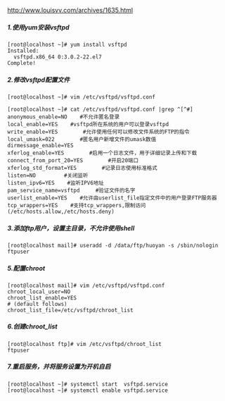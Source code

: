 http://www.louisvv.com/archives/1635.html

##### 1.使用yum安装vsftpd
```shell script
[root@localhost ~]# yum install vsftpd
Installed:
  vsftpd.x86_64 0:3.0.2-22.el7                                                                                                                                                                                    
Complete!
```
##### 2.修改vsftpd配置文件
```shell script
[root@localhost ~]# vim /etc/vsftpd/vsftpd.conf 
```
```shell script
[root@localhost ~]# cat /etc/vsftpd/vsftpd.conf |grep ^[^#]
anonymous_enable=NO    #不允许匿名登录
local_enable=YES    #vsftpd所在系统的用户可以登录vsftpd 
write_enable=YES        #允许使用任何可以修改文件系统的FTP的指令 
local_umask=022        #匿名用户新增文件的umask数值
dirmessage_enable=YES    
xferlog_enable=YES        #启用一个日志文件，用于详细记录上传和下载
connect_from_port_20=YES        #开启20端口    
xferlog_std_format=YES        #记录日志使用标准格式 
listen=NO         #关闭监听
listen_ipv6=YES    #监听IPV6地址
pam_service_name=vsftpd     #验证文件的名字
userlist_enable=YES    #允许由userlist_file指定文件中的用户登录FTP服务器
tcp_wrappers=YES    #支持tcp_wrappers,限制访问(/etc/hosts.allow,/etc/hosts.deny)
```

##### 3.添加ftp用户，设置主目录，不允许使用shell
```shell script
[root@localhost mail]# useradd -d /data/ftp/huoyan -s /sbin/nologin ftpuser
```
##### 5.配置chroot

```shell script
[root@localhost mail]# vim /etc/vsftpd/vsftpd.conf 
chroot_local_user=NO
chroot_list_enable=YES
# (default follows)
chroot_list_file=/etc/vsftpd/chroot_list
```
##### 6.创建chroot_list
```shell script
[root@localhost ftp]# vim /etc/vsftpd/chroot_list
ftpuser
```
##### 7.重启服务，并将服务设置为开机自启
```shell script
[root@localhost ~]# systemctl start  vsftpd.service
[root@localhost ~]# systemctl enable vsftpd.service
```

